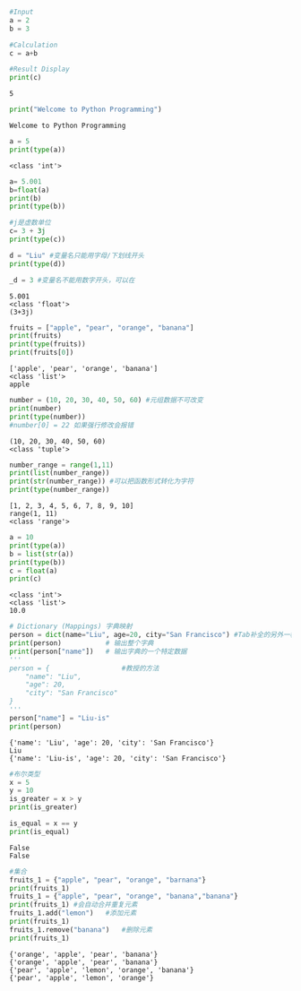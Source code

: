 ```python
#Input
a = 2
b = 3

#Calculation
c = a+b

#Result Display
print(c)
```

    5
    


```python
print("Welcome to Python Programming")
```

    Welcome to Python Programming
    


```python
a = 5
print(type(a))
```

    <class 'int'>
    


```python
a= 5.001
b=float(a)
print(b)
print(type(b))

#j是虚数单位
c= 3 + 3j
print(type(c))

d = "Liu" #变量名只能用字母/下划线开头
print(type(d)) 

_d = 3 #变量名不能用数字开头，可以在
```

    5.001
    <class 'float'>
    (3+3j)
    


```python
fruits = ["apple", "pear", "orange", "banana"]
print(fruits)
print(type(fruits))
print(fruits[0])
```

    ['apple', 'pear', 'orange', 'banana']
    <class 'list'>
    apple
    


```python
number = (10, 20, 30, 40, 50, 60) #元组数据不可改变
print(number)
print(type(number))
#number[0] = 22 如果强行修改会报错
```

    (10, 20, 30, 40, 50, 60)
    <class 'tuple'>
    


```python
number_range = range(1,11)
print(list(number_range))
print(str(number_range)) #可以把函数形式转化为字符
print(type(number_range))
```

    [1, 2, 3, 4, 5, 6, 7, 8, 9, 10]
    range(1, 11)
    <class 'range'>
    


```python
a = 10
print(type(a))
b = list(str(a))
print(type(b))
c = float(a)
print(c)
```

    <class 'int'>
    <class 'list'>
    10.0
    


```python
# Dictionary (Mappings) 字典映射
person = dict(name="Liu", age=20, city="San Francisco") #Tab补全的另外一种表示方法,将dict文字转换为dict构造函数
print(person)           # 输出整个字典
print(person["name"])   # 输出字典的一个特定数据
'''
person = {                  #教授的方法
    "name": "Liu",
    "age": 20,
    "city": "San Francisco"
}
'''
person["name"] = "Liu-is"
print(person)
```

    {'name': 'Liu', 'age': 20, 'city': 'San Francisco'}
    Liu
    {'name': 'Liu-is', 'age': 20, 'city': 'San Francisco'}
    


```python
#布尔类型
x = 5
y = 10
is_greater = x > y
print(is_greater)

is_equal = x == y
print(is_equal)
```

    False
    False
    


```python
#集合
fruits_1 = {"apple", "pear", "orange", "barnana"}
print(fruits_1)
fruits_1 = {"apple", "pear", "orange", "banana","banana"}
print(fruits_1) #会自动合并重复元素
fruits_1.add("lemon")   #添加元素
print(fruits_1)
fruits_1.remove("banana")   #删除元素
print(fruits_1)
```

    {'orange', 'apple', 'pear', 'banana'}
    {'orange', 'apple', 'pear', 'banana'}
    {'pear', 'apple', 'lemon', 'orange', 'banana'}
    {'pear', 'apple', 'lemon', 'orange'}
    
